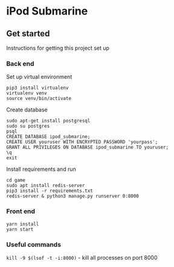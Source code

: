 # iPod Submarine

## Get started

Instructions for getting this project set up

### Back end

Set up virtual environment
```
pip3 install virtualenv
virtualenv venv
source venv/bin/activate
```

Create database
```
sudo apt-get install postgresql
sudo su postgres
psql
CREATE DATABASE ipod_submarine;
CREATE USER youruser WITH ENCRYPTED PASSWORD 'yourpass';
GRANT ALL PRIVILEGES ON DATABASE ipod_submarine TO youruser;
\q
exit
```

Install requirements and run
```
cd game
sudo apt install redis-server
pip3 install -r requirements.txt
redis-server & python3 manage.py runserver 0:8000
```

### Front end

```
yarn install
yarn start
```

### Useful commands

`kill -9 $(lsof -t -i:8000)` - kill all processes on port 8000
